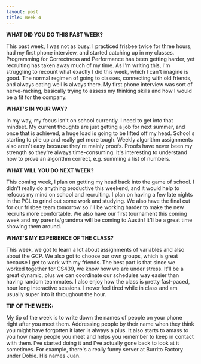 ```yaml
---
layout: post
title: Week 4
---
```


**WHAT DID YOU DO THIS PAST WEEK?**

This past week, I was not as busy. I practiced frisbee twice for three hours, had my first phone interview, and started catching up in my classes. Programming for Correctness and Performance has been getting harder, yet recruiting has taken away much of my time. As I'm writing this, I'm struggling to recount what exactly I did this week, which I can't imagine is good. The normal regimen of going to classes, connecting with old friends, and always eating well is always there. My first phone interview was sort of nerve-racking, basically trying to assess my thinking skills and how I would be a fit for the company.

**WHAT'S IN YOUR WAY?**

In my way, my focus isn't on school currently. I need to get into that mindset. My current thoughts are just getting a job for next summer, and once that is achieved, a huge load is going to be lifted off my head. School's starting to pile up and really get more tough. Weekly algorithm assignments also aren't easy because they're mainly proofs. Proofs have never been my strength so they're always time-consuming. It's interesting to understand how to prove an algorithm correct, e.g. summing a list of numbers.

**WHAT WILL YOU DO NEXT WEEK?**

This coming week, I plan on getting my head back into the game of school. I didn't really do anything productive this weekend, and it would help to refocus my mind on school and recruiting. I plan on having a few late nights in the PCL to grind out some work and studying. We also have the final cut for our frisbee team tomorrow so I'll be working harder to make the new recruits more comfortable. We also have our first tournament this coming week and my parents/grandma will be coming to Austin! It'll be a great time showing them around.

**WHAT'S MY EXPERIENCE OF THE CLASS?**

This week, we got to learn a lot about assignments of variables and also about the GCP. We also got to choose our own groups, which is great because I get to work with my friends. The best part is that since we worked together for CS439, we know how we are under stress. It'll be a great dynamic, plus we can coordinate our schedules way easier than having random teammates. I also enjoy how the class is pretty fast-paced, hour long interactive sessions. I never feel tired while in class and am usually super into it throughout the hour.

**TIP OF THE WEEK:**

My tip of the week is to write down the names of people on your phone right after you meet them. Addressing people by their name when they think you might have forgotten it later is always a plus. It also starts to amass to you how many people you meet and helps you remember to keep in contact with them. I've started doing it and I've actually gone back to look at it sometimes. For example, there's a really funny server at Burrito Factory under Dobie. His names Juan. 
